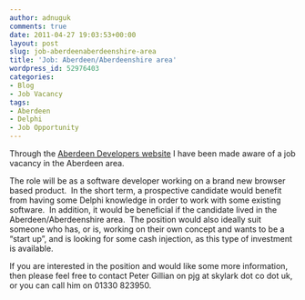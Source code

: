 ```yaml
---
author: adnuguk
comments: true
date: 2011-04-27 19:03:53+00:00
layout: post
slug: job-aberdeenaberdeenshire-area
title: 'Job: Aberdeen/Aberdeenshire area'
wordpress_id: 52976403
categories:
- Blog
- Job Vacancy
tags:
- Aberdeen
- Delphi
- Job Opportunity
---
```


Through the [Aberdeen Developers website](http://www.aberdeendevelopers.co.uk/) I have been made aware of a job vacancy in the Aberdeen area.

The role will be as a software developer working on a brand new browser based product.  In the short term, a prospective candidate would benefit from having some Delphi knowledge in order to work with some existing software.  In addition, it would be beneficial if the candidate lived in the Aberdeen/Aberdeenshire area.  The position would also ideally suit someone who has, or is, working on their own concept and wants to be a “start up”, and is looking for some cash injection, as this type of investment is available.

If you are interested in the position and would like some more information, then please feel free to contact Peter Gillian on pjg at skylark dot co dot uk, or you can call him on 01330 823950.
